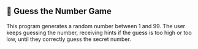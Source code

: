 ## 🎯 Guess the Number Game
This program generates a random number between 1 and 99. The user keeps guessing the number, receiving hints if the guess is too high or too low, until they correctly guess the secret number.

